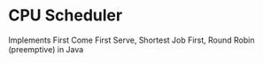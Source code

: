 # CPU Scheduler

Implements First Come First Serve, Shortest Job First, Round Robin (preemptive) in Java